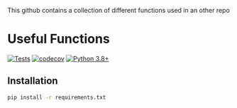This github contains a collection of different functions used in an other repo

# Useful Functions

[![Tests](https://github.com/McF1rst/useful_functions/actions/workflows/check_code_quality.yml/badge.svg)](https://github.com/McF1rst/sql_srs/actions)
[![codecov](https://codecov.io/gh/McF1rst/useful_functions/branch/main/graph/badge.svg)](https://codecov.io/gh/McF1rst/sql_srs)
[![Python 3.8+](https://img.shields.io/badge/python-3.8+-blue.svg)](https://www.python.org/downloads/)



## Installation

```bash
pip install -r requirements.txt
```

